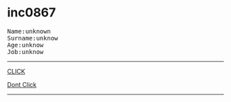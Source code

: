 
<h1>inc0867</h1>




<pre>
Name:unknown
Surname:unknow
Age:unknow
Job:unknow
</pre>
<hr>
<a href="https://github.com/inc0867/inc0867" title="Dont click" target="_blank">CLICK</a>

<a href="https://github.com/inc0867/inc0867" title="Click">Dont Click</a>
<hr>
